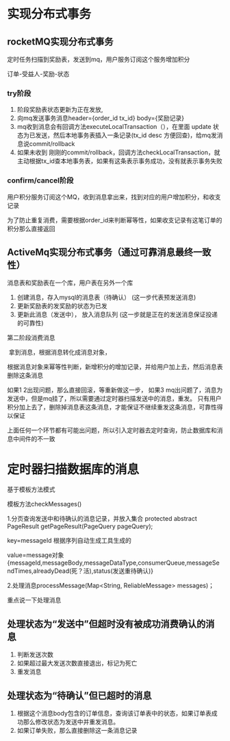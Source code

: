 # 实现分布式事务

## rocketMQ实现分布式事务

定时任务扫描到奖励表，发送到mq，用户服务订阅这个服务增加积分  

订单-受益人-奖励-状态

### try阶段

1. 阶段奖励表状态更新为正在发放,
2. 向mq发送事务消息header={order_id tx_id}  body={奖励记录}
3. mq收到消息会有回调方法executeLocalTransaction（），在里面 update 状态为已发送，然后本地事务表插入一条记录(tx_id desc  方便回查)，给mq发消息说commit/rollback
4. 如果未收到 刚刚的commit/rollback，回调方法checkLocalTransaction，就主动根据tx_id查本地事务表，如果有这条表示事务成功，没有就表示事务失败

### confirm/cancel阶段

​	用户积分服务订阅这个MQ，收到消息拿出来，找到对应的用户增加积分，和收支记录

为了防止重复消费，需要根据order_id来判断幂等性，如果收支记录有这笔订单的积分那么直接返回



## 	ActiveMq实现分布式事务（通过可靠消息最终一致性）
消息表和奖励表在一个库，用户表在另外一个库

1. 创建消息，存入mysql的消息表（待确认） (这一步代表预发送消息)
2. 更新奖励表的发奖励的状态为已发
3. 更新此消息（发送中）， 放入消息队列 (这一步就是正在的发送消息保证投递的可靠性)

第二阶段消费消息

​	拿到消息，根据消息转化成消息对象，

​	根据消息对象来幂等性判断，新增积分的增加记录，并给用户加上去，然后消息表删除这条消息

如果1 2出现问题，那么直接回滚，等重新做这一步，
如果3 mq出问题了，消息为发送中，但是mq挂了，所以需要通过定时器扫描发送中的消息，重发。
只有用户积分加上去了，删除掉消息表这条消息，才能保证不继续重发这条消息，可靠性得以保证



上面任何一个环节都有可能出问题，所以引入定时器去定时查询，防止数据库和消息中间件的不一致

# 定时器扫描数据库的消息

基于模板方法模式

模板方法checkMessages()



1.分页查询发送中和待确认的消息记录，并放入集合 protected abstract PageResult<ReliableMessage> getPageResult(PageQuery pageQuery);

key=messageId 根据序列自动生成工具生成的

value=message对象{messageId,messageBody,messageDataType,consumerQueue,messageSendTimes,alreadyDead(死？活),status(发送重待确认)}

2.处理消息processMessage(Map<String, ReliableMessage> messages)；



重点说一下处理消息

## 处理状态为“发送中”但超时没有被成功消费确认的消息

1. 判断发送次数
2. 如果超过最大发送次数直接退出，标记为死亡
3. 重发消息

## 处理状态为“待确认”但已超时的消息

1. 根据这个消息body包含的订单信息，查询该订单表中的状态，如果订单表成功那么修改状态为发送中并重发消息。
2. 如果订单失败，那么直接删除这一条消息记录
